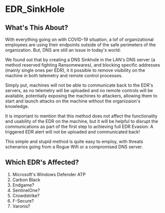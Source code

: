 # EDR_SinkHole

## What's This About?

With everything going on with COVID-19 situation, a lof of organizational employees are using their endpoints outside of the safe perimeters of the organization.
But, DNS are still an issue in today's world:

We found out that by creating a DNS Sinkhole in the LAN's DNS server (a method reserved fighting Ransomewares), and blocking specific addresses (mainly single ones per EDR), it it possible to remove visibility on the machine in both telemetry and remote control processes.

Simply put, machines will not be able to communicate back to the EDR's servers, as no telemetry will be uploaded and no remote controls will be available, potentially exposing the machines to attackers, allowing them to start and launch attacks on the machine without the organizaion's knowledge.

It is important to mention that this method does not affect the functionality and usability of the EDR on the machine, but it will be helpful to disrupt the communications as part of the first step to achieving full EDR Evasion:
A triggered EDR alert will not be uploaded and communicated back!

This simple and stupid method is quite easy to employ, with threats schenarios going from a Rogue Wifi or a compromised DNS server.


## Which EDR's Affected?
1. Microsoft's Windows Defender ATP
2. Carbon Black
3. Endgame?
4. SentinelOne?
5. Crowdstrike?
6. F-Secure?
7. Varonis?
